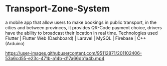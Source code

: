 #  Transport-Zone-System

a mobile app that allow users to make bookings in public transport, in the cities and between provinces, it provides QR-Code payment choice, drivers have the ability to broadcast their location in real time.
Technologies used Flutter | Flutter Web (Dashboard) | Laravel | MySQL | Firebase | C++ (Arduino)

https://user-images.githubusercontent.com/95112871/201102406-53a6cd55-e23c-471b-a14b-d17a66db1a4b.mp4


